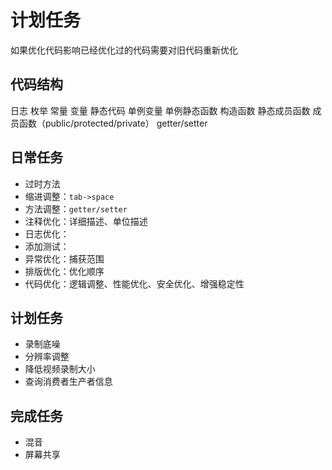 # 计划任务

如果优化代码影响已经优化过的代码需要对旧代码重新优化

## 代码结构

日志
枚举
常量
变量
静态代码
单例变量
单例静态函数
构造函数
静态成员函数
成员函数（public/protected/private）
getter/setter

## 日常任务

* 过时方法
* 缩进调整：`tab->space`
* 方法调整：`getter/setter`
* 注释优化：详细描述、单位描述
* 日志优化：
* 添加测试：
* 异常优化：捕获范围
* 排版优化：优化顺序
* 代码优化：逻辑调整、性能优化、安全优化、增强稳定性

## 计划任务

* 录制底噪
* 分辨率调整
* 降低视频录制大小
* 查询消费者生产者信息

## 完成任务

* 混音
* 屏幕共享
